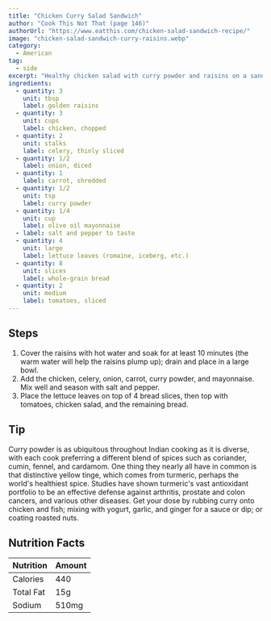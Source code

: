 ```yaml
---
title: "Chicken Curry Salad Sandwich"
author: "Cook This Not That (page 146)"
authorUrl: "https://www.eatthis.com/chicken-salad-sandwich-recipe/"
image: "chicken-salad-sandwich-curry-raisins.webp"
category:
  - American
tag:
  - side
excerpt: "Healthy chicken salad with curry powder and raisins on a sandwich."
ingredients:
  - quantity: 3
    unit: tbsp
    label: golden raisins
  - quantity: 3
    unit: cups
    label: chicken, chopped
  - quantity: 2
    unit: stalks
    label: celery, thinly sliced
  - quantity: 1/2
    label: onion, diced
  - quantity: 1
    label: carrot, shredded
  - quantity: 1/2
    unit: tsp
    label: curry powder
  - quantity: 1/4
    unit: cup
    label: olive oil mayonnaise
  - label: salt and pepper to taste
  - quantity: 4
    unit: large
    label: lettuce leaves (romaine, iceberg, etc.)
  - quantity: 8
    unit: slices
    label: whole-grain bread
  - quantity: 2
    unit: medium
    label: tomatoes, sliced
---
```


## Steps

1. Cover the raisins with hot water and soak for at least 10 minutes (the warm water will help the raisins plump up); drain and place in a large bowl.
2. Add the chicken, celery, onion, carrot, curry powder, and mayonnaise. Mix well and season with salt and pepper.
3. Place the lettuce leaves on top of 4 bread slices, then top with tomatoes, chicken salad, and the remaining bread.

## Tip

Curry powder is as ubiquitous throughout Indian cooking as it is diverse, with each cook preferring a different blend of spices such as coriander, cumin, fennel, and cardamom. One thing they nearly all have in common is that distinctive yellow tinge, which comes from turmeric, perhaps the world's healthiest spice. Studies have shown turmeric's vast antioxidant portfolio to be an effective defense against arthritis, prostate and colon cancers, and various other diseases. Get your dose by rubbing curry onto chicken and fish; mixing with yogurt, garlic, and ginger for a sauce or dip; or coating roasted nuts.

## Nutrition Facts

| Nutrition | Amount |
| --------- | ------ |
| Calories  | 440    |
| Total Fat | 15g    |
| Sodium    | 510mg  |
